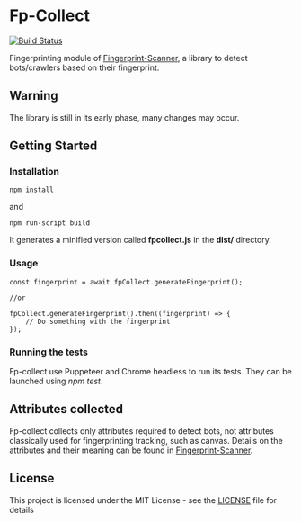 # Fp-Collect

[![Build Status](https://travis-ci.org/antoinevastel/fp-collect.svg?branch=master)](https://travis-ci.org/antoinevastel/fp-collect)

Fingerprinting module of [Fingerprint-Scanner](https://github.com/antoinevastel/fpscanner), a library to detect 
bots/crawlers based on their fingerprint.

## Warning
The library is still in its early phase, many changes may occur.


## Getting Started

### Installation

```
npm install
```
and

```
npm run-script build
```

It generates a minified version called **fpcollect.js** in the **dist/** directory.
### Usage

```
const fingerprint = await fpCollect.generateFingerprint();

//or

fpCollect.generateFingerprint().then((fingerprint) => {
    // Do something with the fingerprint
});

```

### Running the tests

Fp-collect use Puppeteer and Chrome headless to run its tests.
They can be launched using *npm test*.

## Attributes collected

Fp-collect collects only attributes required to detect bots, not attributes classically 
used for fingerprinting tracking, such as canvas.
Details on the attributes and their meaning can be found in
[Fingerprint-Scanner](https://github.com/antoinevastel/fpscanner).

## License

This project is licensed under the MIT License - see the [LICENSE](LICENSE) file for details
